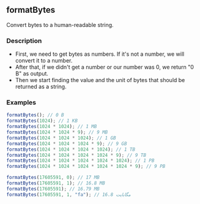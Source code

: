 ## formatBytes

Convert bytes to a human-readable string.

### Description

- First, we need to get bytes as numbers. If it's not a number, we will convert it to a number.
- After that, if we didn't get a number or our number was 0, we return "0 B" as output.
- Then we start finding the value and the unit of bytes that should be returned as a string.

### Examples

```js
formatBytes(); // 0 B
formatBytes(1024); // 1 KB
formatBytes(1024 * 1024); // 1 MB
formatBytes(1024 * 1024 * 9); // 9 MB
formatBytes(1024 * 1024 * 1024); // 1 GB
formatBytes(1024 * 1024 * 1024 * 9); // 9 GB
formatBytes(1024 * 1024 * 1024 * 1024); // 1 TB
formatBytes(1024 * 1024 * 1024 * 1024 * 9); // 9 TB
formatBytes(1024 * 1024 * 1024 * 1024 * 1024); // 1 PB
formatBytes(1024 * 1024 * 1024 * 1024 * 1024 * 9); // 9 PB

formatBytes(17605591, 0); // 17 MB
formatBytes(17605591, 1); // 16.8 MB
formatBytes(17605591); // 16.79 MB
formatBytes(17605591, 1, "fa"); // 16.8 مگابایت
```
